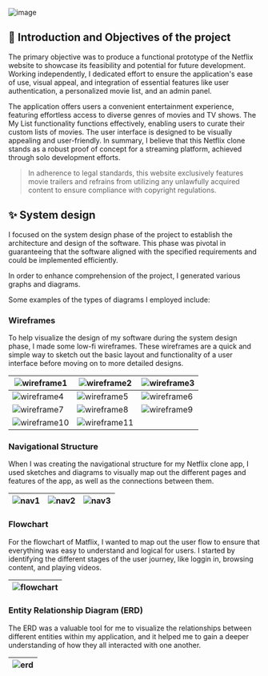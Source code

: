 ![image](https://github.com/lorematteo/netflix-clone/assets/114443120/6afb56fa-3f51-4f36-8a32-1ae5a20ac3f1)

## 🎯 Introduction and Objectives of the project
The primary objective was to produce a functional prototype of the Netflix website to showcase its feasibility and potential for future development. Working independently, I dedicated effort to ensure the application's ease of use, visual appeal, and integration of essential features like user authentication, a personalized movie list, and an admin panel.

The application offers users a convenient entertainment experience, featuring effortless access to diverse genres of movies and TV shows. The My List functionality functions effectively, enabling users to curate their custom lists of movies. The user interface is designed to be visually appealing and user-friendly. In summary, I believe that this Netflix clone stands as a robust proof of concept for a streaming platform, achieved through solo development efforts.

> In adherence to legal standards, this website exclusively features movie trailers and refrains from utilizing any unlawfully acquired content to ensure compliance with copyright regulations.

## ✨ System design

I focused on the system design phase of the project to establish the architecture and design of the software. This phase was pivotal in guaranteeing that the software aligned with the specified requirements and could be implemented efficiently.

In order to enhance comprehension of the project, I generated various graphs and diagrams.

Some examples of the types of diagrams I employed include:

### Wireframes

To help visualize the design of my software during the system design phase, I made some low-fi wireframes. These wireframes are a quick and simple way to sketch out the basic layout and functionality of a user interface before moving on to more detailed designs.

| ![wireframe1](https://github.com/lorematteo/netflix-clone/assets/114443120/fa8a56c9-0d29-4a08-bd86-f28097e460ea) | ![wireframe2](https://github.com/lorematteo/netflix-clone/assets/114443120/018ad9d2-dd3c-4b69-b8ec-1f62ac65c981) | ![wireframe3](https://github.com/lorematteo/netflix-clone/assets/114443120/0bbca170-7bb6-46e6-acfc-5866b59725ea) |
|--|--|--|
| ![wireframe4](https://github.com/lorematteo/netflix-clone/assets/114443120/aa0fd329-f4f8-4f7b-906b-a8a3d1c9f228) | ![wireframe5](https://github.com/lorematteo/netflix-clone/assets/114443120/51abe2e4-a367-48af-ae4a-be8cfc436f22) | ![wireframe6](https://github.com/lorematteo/netflix-clone/assets/114443120/99ee0d98-70c0-4796-b4d2-50904ce080df) |
| ![wireframe7](https://github.com/lorematteo/netflix-clone/assets/114443120/765b1689-992a-4d36-bf2a-86c97583add5) | ![wireframe8](https://github.com/lorematteo/netflix-clone/assets/114443120/2df609f7-be56-4b83-9c95-ada37a561fba) | ![wireframe9](https://github.com/lorematteo/netflix-clone/assets/114443120/e866c581-8c6e-40fb-a4d0-0979f9187fb9) |
| ![wireframe10](https://github.com/lorematteo/netflix-clone/assets/114443120/65ca3f2f-cdec-403e-8117-0a6402fcc248) | ![wireframe11](https://github.com/lorematteo/netflix-clone/assets/114443120/ebb710a8-20bc-42e6-ba02-2bf0ecd12d68) |  |

### Navigational Structure

When I was creating the navigational structure for my Netflix clone app, I used sketches and diagrams to visually map out the different pages and features of the app, as well as the connections between them.

| ![nav1](https://github.com/lorematteo/netflix-clone/assets/114443120/e5cd7b99-a797-4204-aff9-b5505d3a18d1) | ![nav2](https://github.com/lorematteo/netflix-clone/assets/114443120/aba36e95-d62c-4b44-891e-e80b3ce8e540) | ![nav3](https://github.com/lorematteo/netflix-clone/assets/114443120/8d9caf14-4338-403b-a3da-371aff6215c6) |
|--|--|--|

### Flowchart

For the flowchart of Matflix, I wanted to map out the user flow to ensure that everything was easy to understand and logical for users. I started by identifying the different stages of the user journey, like loggin in, browsing content, and playing videos.

| ![flowchart](https://github.com/lorematteo/netflix-clone/assets/114443120/11d2af23-a8fc-420c-9480-505e682c5770) |
|--|

### Entity Relationship Diagram (ERD)

The ERD was a valuable tool for me to visualize the relationships between different entities within my application, and it helped me to gain a deeper understanding of how they all interacted with one another.

| ![erd](https://github.com/lorematteo/netflix-clone/assets/114443120/089119c5-dd38-48a7-a0be-ac7c3af25c88) |
|--|
